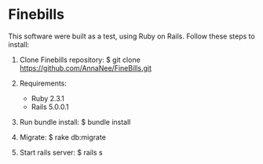 # Finebills

This software were built as a test, using Ruby on Rails.
Follow these steps to install:

1. Clone Finebills repository:
$ git clone https://github.com/AnnaNee/FineBills.git

2. Requirements:
   * Ruby 2.3.1
   * Rails 5.0.0.1

3. Run bundle install:
$ bundle install

4. Migrate:
$ rake db:migrate

5. Start rails server:
$ rails s
